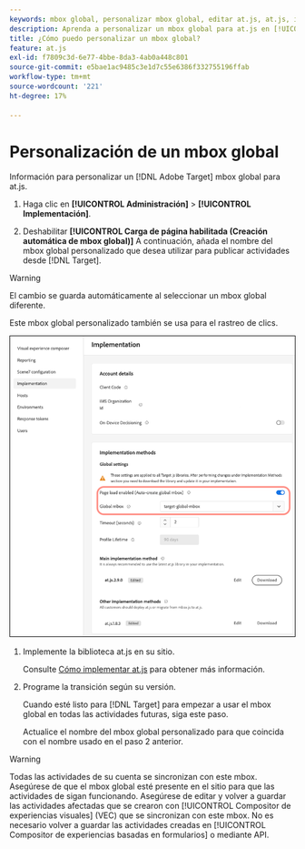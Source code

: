```yaml
---
keywords: mbox global, personalizar mbox global, editar at.js, at.js, implementar at.js
description: Aprenda a personalizar un mbox global para at.js en [!UICONTROL Administration]-[!UICONTROL Implementación] página en [!DNL Adobe Target].
title: ¿Cómo puedo personalizar un mbox global?
feature: at.js
exl-id: f7809c3d-6e77-4bbe-8da3-4ab0a448c801
source-git-commit: e5bae1ac9485c3e1d7c55e6386f332755196ffab
workflow-type: tm+mt
source-wordcount: '221'
ht-degree: 17%

---
```


# Personalización de un mbox global

Información para personalizar un [!DNL Adobe Target] mbox global para at.js.

1. Haga clic en **[!UICONTROL Administración]** > **[!UICONTROL Implementación]**.

1. Deshabilitar **[!UICONTROL Carga de página habilitada (Creación automática de mbox global)]** A continuación, añada el nombre del mbox global personalizado que desea utilizar para publicar actividades desde [!DNL Target].

>[!WARNING]
>
>El cambio se guarda automáticamente al seleccionar un mbox global diferente.

Este mbox global personalizado también se usa para el rastreo de clics.

![custom-global-mbox](../../assets/custom-global-mbox.png)

1. Implemente la biblioteca at.js en su sitio.

   Consulte [Cómo implementar at.js](/help/dev/implement/client-side/atjs/how-to-deployatjs/how-to-deployatjs.md) para obtener más información.

1. Programe la transición según su versión.

   Cuando esté listo para [!DNL Target] para empezar a usar el mbox global en todas las actividades futuras, siga este paso.

   Actualice el nombre del mbox global personalizado para que coincida con el nombre usado en el paso 2 anterior.


>[!WARNING]
>
>Todas las actividades de su cuenta se sincronizan con este mbox. Asegúrese de que el mbox global esté presente en el sitio para que las actividades de sigan funcionando. Asegúrese de editar y volver a guardar las actividades afectadas que se crearon con [!UICONTROL Compositor de experiencias visuales] (VEC) que se sincronizan con este mbox. No es necesario volver a guardar las actividades creadas en [!UICONTROL Compositor de experiencias basadas en formularios] o mediante API.
